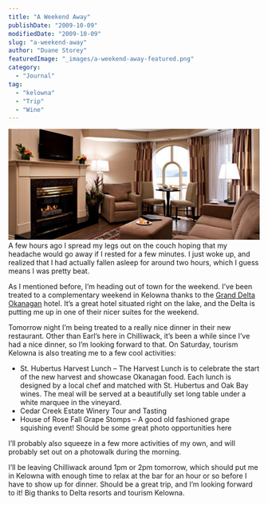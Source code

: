 ```yaml
---
title: "A Weekend Away"
publishDate: "2009-10-09"
modifiedDate: "2009-10-09"
slug: "a-weekend-away"
author: "Duane Storey"
featuredImage: "_images/a-weekend-away-featured.png"
category:
  - "Journal"
tag:
  - "kelowna"
  - "Trip"
  - "Wine"
---
```


[![Delta Grand Okanagan](_images/a-weekend-away-1.png "Delta Grand Okanagan")](http://www.migratorynerd.com/wordpress/wp-content/uploads/2009/10/Screen-shot-2009-10-08-at-9.17.31-PM.png)A few hours ago I spread my legs out on the couch hoping that my headache would go away if I rested for a few minutes. I just woke up, and realized that I had actually fallen asleep for around two hours, which I guess means I was pretty beat.

As I mentioned before, I’m heading out of town for the weekend. I’ve been treated to a complementary weekend in Kelowna thanks to the [Grand Delta Okanagan](http://www.deltahotels.com/hotels/hotels.php?hotelId=221) hotel. It’s a great hotel situated right on the lake, and the Delta is putting me up in one of their nicer suites for the weekend.

Tomorrow night I’m being treated to a really nice dinner in their new restaurant. Other than Earl’s here in Chilliwack, it’s been a while since I’ve had a nice dinner, so I’m looking forward to that. On Saturday, tourism Kelowna is also treating me to a few cool activities:

- St. Hubertus Harvest Lunch – The Harvest Lunch is to celebrate the start of the new harvest and showcase Okanagan food. Each lunch is designed by a local chef and matched with St. Hubertus and Oak Bay wines. The meal will be served at a beautifully set long table under a white marquee in the vineyard.
- Cedar Creek Estate Winery Tour and Tasting
- House of Rose Fall Grape Stomps – A good old fashioned grape squishing event! Should be some great photo opportunities here

I’ll probably also squeeze in a few more activities of my own, and will probably set out on a photowalk during the morning.

I’ll be leaving Chilliwack around 1pm or 2pm tomorrow, which should put me in Kelowna with enough time to relax at the bar for an hour or so before I have to show up for dinner. Should be a great trip, and I’m looking forward to it! Big thanks to Delta resorts and tourism Kelowna.